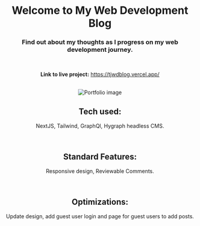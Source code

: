 <div align="center">

# Welcome to My Web Development Blog

### Find out about my thoughts as I progress on my web development journey. 
     
<br>

**Link to live project:** https://tjwdblog.vercel.app/
     
<br>
     
<img src="https://i.ibb.co/MZKHG0w/blogsite.jpg" alt="Portfolio image" border="0">

## Tech used: 
     
NextJS, Tailwind, GraphQl, Hygraph headless CMS.
     
<br>

## Standard Features:

Responsive design, Reviewable Comments. 

<br>

## Optimizations:

Update design, add guest user login and page for guest users to add posts. 
     
</div
